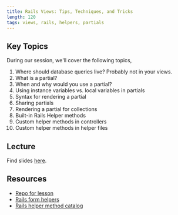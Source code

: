```yaml
---
title: Rails Views: Tips, Techniques, and Tricks
length: 120
tags: views, rails, helpers, partials
---
```


## Key Topics

During our session, we'll cover the following topics,

1. Where should database queries live? Probably not in your views. 
2. What is a partial?
3. When and why would you use a partial?
4. Using instance variables vs. local variables in partials
5. Syntax for rendering a partial
6. Sharing partials
7. Rendering a partial for collections
8. Built-in Rails Helper methods
9. Custom helper methods in controllers
10. Custom helper methods in helper files

## Lecture

Find slides [here](https://www.dropbox.com/sh/3arjs0ruo0if8k9/AAAr_v92lSe7I_XvM0iM4Rppa?dl=0).

## Resources

* [Repo for lesson](https://github.com/rwarbelow/better-views.git)
* [Rails form helpers](http://guides.rubyonrails.org/form_helpers.html)
* [Rails helper method catalog](http://www.oreillynet.com/pub/a/ruby/excerpts/ruby-learning-rails/ruby-catalog-helper-methods.html)
